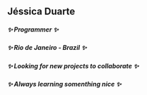 <h2> Jéssica Duarte </h2>

<h5> ✨ Programmer ✨ </h5>
<h5> ✨ Rio de Janeiro - Brazil ✨ </h5>
<h5> ✨ Looking for new projects to collaborate ✨ </h5>
<h5> ✨ Always learning somenthing nice ✨ </h5>

<!-- ### 
**jduartesn/jduartesn** is a ✨ _special_ ✨ repository because its `README.md` (this file) appears on your GitHub profile.

Here are some ideas to get you started:

- 🔭 I’m currently working on ...
- 🌱 I’m currently learning ...
- 👯 I’m looking to collaborate on ...
- 🤔 I’m looking for help with ...
- 💬 Ask me about ...
- 📫 How to reach me: ...
- 😄 Pronouns: ...
- ⚡ Fun fact: ...
-->
